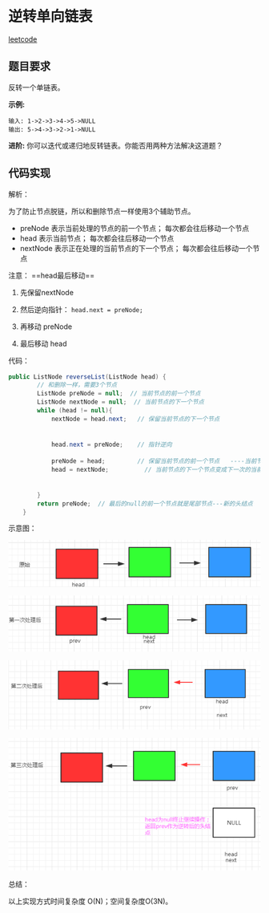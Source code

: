 #  逆转单向链表

[leetcode](https://leetcode-cn.com/explore/interview/card/top-interview-questions-easy/6/linked-list/43/)



## 题目要求

反转一个单链表。

**示例:**

```
输入: 1->2->3->4->5->NULL
输出: 5->4->3->2->1->NULL
```

**进阶:**
你可以迭代或递归地反转链表。你能否用两种方法解决这道题？


## 代码实现

解析：

为了防止节点脱链，所以和删除节点一样使用3个辅助节点。

- preNode 表示当前处理的节点的前一个节点；  每次都会往后移动一个节点
- head 表示当前节点；   每次都会往后移动一个节点
- nextNode 表示正在处理的当前节点的下一个节点；    每次都会往后移动一个节点

注意： ==head最后移动==

1. 先保留nextNode 

2. 然后逆向指针：   `head.next = preNode;`
3. 再移动 preNode 
4. 最后移动 head 



代码：

```java
public ListNode reverseList(ListNode head) {
        // 和删除一样，需要3个节点
        ListNode preNode = null;  // 当前节点的前一个节点
        ListNode nextNode = null;  // 当前节点的下一个节点
        while (head != null){
            nextNode = head.next;   // 保留当前节点的下一个节点


            head.next = preNode;    // 指针逆向

            preNode = head;         // 保留当前节点的前一个节点   ----当前节点变成前一个节点
            head = nextNode;          // 当前节点的下一个节点变成下一次的当前节点


        }
        return preNode;  // 最后的null的前一个节点就是尾部节点---新的头结点
    }
```



示意图：

![1585753012184](assets\1585753012184.png)





![1585753029046](assets\1585753029046.png)

![1585753043340](assets\1585753043340.png)

![](assets\1585753154577.png)



总结：

以上实现方式时间复杂度  O(N)；空间复杂度O(3N)。